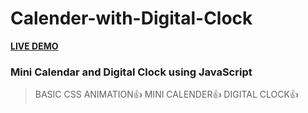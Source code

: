 # Calender-with-Digital-Clock
**[LIVE DEMO]()**

### Mini Calendar and Digital Clock using JavaScript 
> BASIC CSS ANIMATION👍
> MINI CALENDER👍
> DIGITAL CLOCK👍
